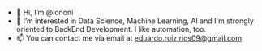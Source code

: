 - 👋 Hi, I’m @iononi
- 👀 I’m interested in Data Science, Machine Learning, AI and I'm strongly oriented to BackEnd Development. I like automation, too.
- 📫 You can contact me via email at eduardo.ruiz.rios09@gmail.com

<!---
iononi/iononi is a ✨ special ✨ repository because its `README.md` (this file) appears on your GitHub profile.
You can click the Preview link to take a look at your changes.
--->
